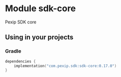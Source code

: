 # Module sdk-core

Pexip SDK core

## Using in your projects

### Gradle

```kotlin
dependencies {
    implementation("com.pexip.sdk:sdk-core:0.17.0")
}
```

